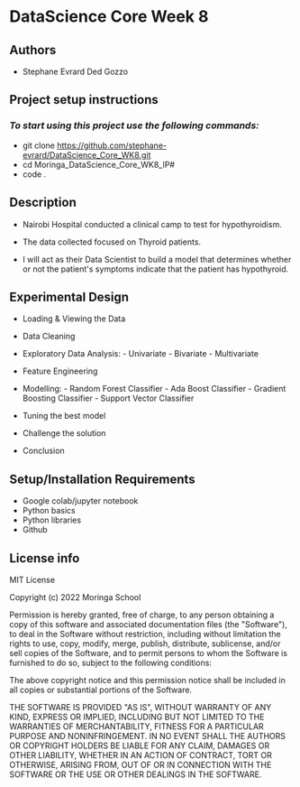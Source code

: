 # DataScience Core Week 8

## Authors
* Stephane Evrard Ded Gozzo

## Project setup instructions

### *To start using this project use the following commands:*
* git clone  https://github.com/stephane-evrard/DataScience_Core_WK8.git
* cd Moringa_DataScience_Core_WK8_IP#
* code .

## Description

* Nairobi Hospital conducted a clinical camp to test for hypothyroidism.

* The data collected focused on Thyroid patients.

* I will act as their Data Scientist to build a model that determines whether or not the patient's symptoms indicate that the patient has hypothyroid.

## Experimental Design

* Loading & Viewing the Data

* Data Cleaning

* Exploratory Data Analysis: - Univariate - Bivariate - Multivariate

* Feature Engineering

* Modelling: - Random Forest Classifier - Ada Boost Classifier - Gradient Boosting Classifier - Support Vector Classifier

* Tuning the best model

* Challenge the solution

* Conclusion 



## Setup/Installation Requirements

* Google colab/jupyter notebook
* Python basics
* Python libraries
* Github

## License info

MIT License

Copyright (c) 2022 Moringa School

Permission is hereby granted, free of charge, to any person obtaining a copy of this software and associated documentation files (the "Software"), to deal in the Software without restriction, including without limitation the rights to use, copy, modify, merge, publish, distribute, sublicense, and/or sell copies of the Software, and to permit persons to whom the Software is furnished to do so, subject to the following conditions:

The above copyright notice and this permission notice shall be included in all copies or substantial portions of the Software.

THE SOFTWARE IS PROVIDED "AS IS", WITHOUT WARRANTY OF ANY KIND, EXPRESS OR IMPLIED, INCLUDING BUT NOT LIMITED TO THE WARRANTIES OF MERCHANTABILITY, FITNESS FOR A PARTICULAR PURPOSE AND NONINFRINGEMENT. IN NO EVENT SHALL THE AUTHORS OR COPYRIGHT HOLDERS BE LIABLE FOR ANY CLAIM, DAMAGES OR OTHER LIABILITY, WHETHER IN AN ACTION OF CONTRACT, TORT OR OTHERWISE, ARISING FROM, OUT OF OR IN CONNECTION WITH THE SOFTWARE OR THE USE OR OTHER DEALINGS IN THE SOFTWARE.